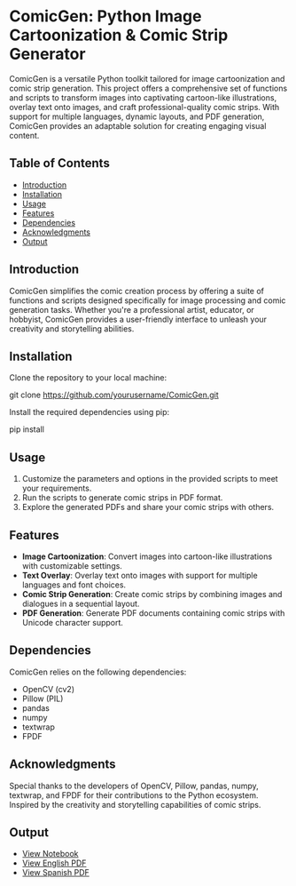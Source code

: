 # ComicGen: Python Image Cartoonization & Comic Strip Generator

ComicGen is a versatile Python toolkit tailored for image cartoonization and comic strip generation. This project offers a comprehensive set of functions and scripts to transform images into captivating cartoon-like illustrations, overlay text onto images, and craft professional-quality comic strips. With support for multiple languages, dynamic layouts, and PDF generation, ComicGen provides an adaptable solution for creating engaging visual content.

## Table of Contents

- [Introduction](#introduction)
- [Installation](#installation)
- [Usage](#usage)
- [Features](#features)
- [Dependencies](#dependencies)
- [Acknowledgments](#acknowledgments)
- [Output](#output)

## Introduction

ComicGen simplifies the comic creation process by offering a suite of functions and scripts designed specifically for image processing and comic generation tasks. Whether you're a professional artist, educator, or hobbyist, ComicGen provides a user-friendly interface to unleash your creativity and storytelling abilities.

## Installation

Clone the repository to your local machine:

git clone https://github.com/yourusername/ComicGen.git

Install the required dependencies using pip:

pip install <dependency name>

## Usage

1. Customize the parameters and options in the provided scripts to meet your requirements.
2. Run the scripts to generate comic strips in PDF format.
3. Explore the generated PDFs and share your comic strips with others.

## Features

- **Image Cartoonization**: Convert images into cartoon-like illustrations with customizable settings.
- **Text Overlay**: Overlay text onto images with support for multiple languages and font choices.
- **Comic Strip Generation**: Create comic strips by combining images and dialogues in a sequential layout.
- **PDF Generation**: Generate PDF documents containing comic strips with Unicode character support.

## Dependencies

ComicGen relies on the following dependencies:

- OpenCV (cv2)
- Pillow (PIL)
- pandas
- numpy
- textwrap
- FPDF

## Acknowledgments

Special thanks to the developers of OpenCV, Pillow, pandas, numpy, textwrap, and FPDF for their contributions to the Python ecosystem. Inspired by the creativity and storytelling capabilities of comic strips.

## Output

- [View Notebook](https://github.com/aswinlakshmanan-s/Python-Movie-Story-Book/blob/main/comic_book_code-1.ipynb)
- [View English PDF](https://github.com/aswinlakshmanan-s/Python-Movie-Story-Book/blob/main/en_comic_book-1.pdf)
- [View Spanish PDF](https://github.com/aswinlakshmanan-s/Python-Movie-Story-Book/blob/main/es_comic_book-1.pdf)

